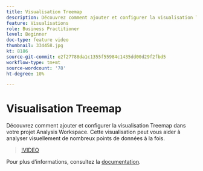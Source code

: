 ```yaml
---
title: Visualisation Treemap
description: Découvrez comment ajouter et configurer la visualisation Treemap dans votre projet Analysis Workspace. Cette visualisation peut vous aider à analyser visuellement de nombreux points de données à la fois.
feature: Visualisations
role: Business Practitioner
level: Beginner
doc-type: feature video
thumbnail: 334458.jpg
kt: 8186
source-git-commit: e2f27788da1c1355f55984c1435dd00d29f2fbd5
workflow-type: tm+mt
source-wordcount: '78'
ht-degree: 10%

---
```



# Visualisation Treemap

Découvrez comment ajouter et configurer la visualisation Treemap dans votre projet Analysis Workspace. Cette visualisation peut vous aider à analyser visuellement de nombreux points de données à la fois.

>[!VIDEO](https://video.tv.adobe.com/v/334458/?quality=12&learn=on)

Pour plus dʼinformations, consultez la [documentation](https://experienceleague.adobe.com/docs/analytics/analyze/analysis-workspace/visualizations/treemap.html?lang=en).

